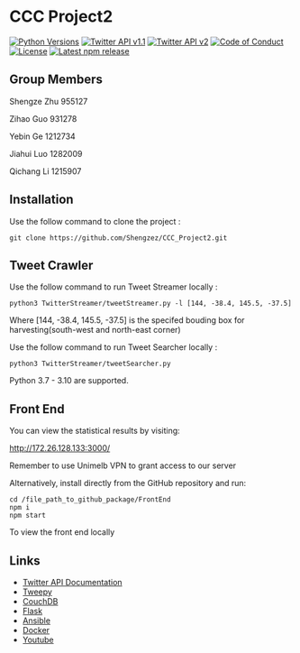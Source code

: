 CCC Project2
======

[![Python Versions](https://img.shields.io/pypi/pyversions/tweepy?label=Python)](https://pypi.org/project/tweepy/)
[![Twitter API v1.1](https://img.shields.io/endpoint?url=https%3A%2F%2Ftwbadges.glitch.me%2Fbadges%2Fstandard)](https://developer.twitter.com/en/docs/twitter-api/v1)
[![Twitter API v2](https://img.shields.io/endpoint?url=https%3A%2F%2Ftwbadges.glitch.me%2Fbadges%2Fv2)](https://developer.twitter.com/en/docs/twitter-api)
[![Code of Conduct](https://img.shields.io/badge/code%20of%20conduct-Ansible-silver.svg)](https://docs.ansible.com/ansible/latest/community/code_of_conduct.html)
[![License](https://img.shields.io/npm/l/echarts?color=5470c6)](https://github.com/apache/echarts/blob/master/LICENSE) [![Latest npm release](https://img.shields.io/npm/v/echarts?color=91cc75)](https://www.npmjs.com/package/echarts)


Group Members
------------
Shengze Zhu 955127

Zihao Guo 931278 

Yebin Ge 1212734

Jiahui Luo 1282009

Qichang Li 1215907

Installation
------------

Use the follow command to clone the project
:

    git clone https://github.com/Shengzez/CCC_Project2.git

Tweet Crawler
------------
Use the follow command to run Tweet Streamer locally
:

    python3 TwitterStreamer/tweetStreamer.py -l [144, -38.4, 145.5, -37.5]

Where [144, -38.4, 145.5, -37.5] is the specifed bouding box for harvesting(south-west and north-east corner) 

Use the follow command to run Tweet Searcher locally
:

    python3 TwitterStreamer/tweetSearcher.py 
    
Python 3.7 - 3.10 are supported.  

Front End
------------
You can view the statistical results by visiting:

 http://172.26.128.133:3000/

Remember to use Unimelb VPN to grant access to our server

Alternatively, install directly from the GitHub repository and run:

    cd /file_path_to_github_package/FrontEnd
    npm i
    npm start

To view the front end locally

Links
-----


- [Twitter API Documentation](https://developer.twitter.com/en/docs/twitter-api)
- [Tweepy](http://www.tweepy.org/)
- [CouchDB](https://github.com/djc/couchdb-python/)
- [Flask](https://flask-restful.readthedocs.io/en/latest/ )
- [Ansible](https://docs.ansible.com/ansible/latest/index.html )
- [Docker](https://docs.docker.com/)
- [Youtube](https://youtu.be/8D25B8vmZLw)
